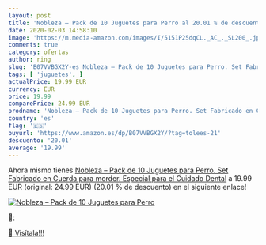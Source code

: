```yaml
---
layout: post
title: 'Nobleza – Pack de 10 Juguetes para Perro al 20.01 % de descuento'
date: 2020-02-03 14:58:10
image: 'https://m.media-amazon.com/images/I/5151P25dqCL._AC_._SL200_.jpg'
comments: true
category: ofertas
author: ring
slug: 'B07VVBGX2Y-es Nobleza – Pack de 10 Juguetes para Perro. Set Fabricado en...'
tags: [ 'juguetes', ]
actualPrice: 19.99 EUR
currency: EUR
price: 19.99
comparePrice: 24.99 EUR
prodname: 'Nobleza – Pack de 10 Juguetes para Perro. Set Fabricado en Cuerda para morder. Especial para el Cuidado Dental'
country: 'es'
flag: '🇪🇸'
buyurl: 'https://www.amazon.es/dp/B07VVBGX2Y/?tag=tolees-21'
descuento: '20.01'
average: '19.99'
---
```


Ahora mismo tienes [Nobleza – Pack de 10 Juguetes para Perro. Set Fabricado en Cuerda para morder. Especial para el Cuidado Dental](https://www.amazon.es/dp/B07VVBGX2Y/?tag=tolees-21) a 19.99 EUR (original: 24.99 EUR) (20.01 %  de descuento) en el siguiente enlace!

[![Nobleza – Pack de 10 Juguetes para Perro](https://m.media-amazon.com/images/I/5151P25dqCL._AC_._SL200_.jpg)](https://www.amazon.es/dp/B07VVBGX2Y/?tag=tolees-21)

🔎:


[🛒 Visítala!!!](https://www.amazon.es/dp/B07VVBGX2Y/?tag=tolees-21)
